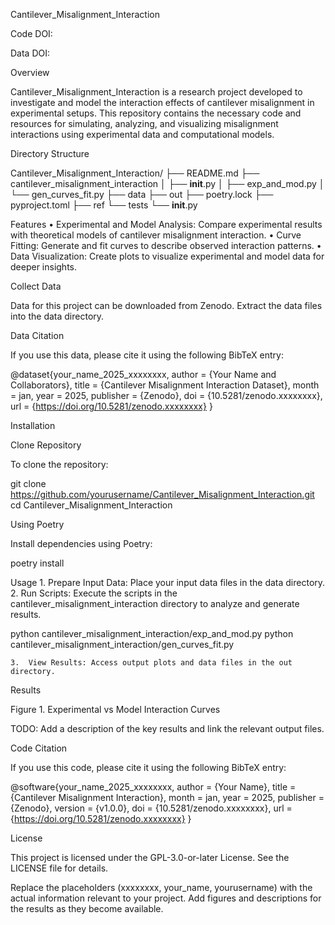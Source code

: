 Cantilever_Misalignment_Interaction

Code DOI: 

Data DOI: 

Overview

Cantilever_Misalignment_Interaction is a research project developed to investigate and model the interaction effects of cantilever misalignment in experimental setups. This repository contains the necessary code and resources for simulating, analyzing, and visualizing misalignment interactions using experimental data and computational models.

Directory Structure

Cantilever_Misalignment_Interaction/
├── README.md
├── cantilever_misalignment_interaction
│   ├── __init__.py
│   ├── exp_and_mod.py
│   └── gen_curves_fit.py
├── data
├── out
├── poetry.lock
├── pyproject.toml
├── ref
└── tests
    └── __init__.py

Features
	•	Experimental and Model Analysis: Compare experimental results with theoretical models of cantilever misalignment interaction.
	•	Curve Fitting: Generate and fit curves to describe observed interaction patterns.
	•	Data Visualization: Create plots to visualize experimental and model data for deeper insights.

Collect Data

Data for this project can be downloaded from Zenodo. Extract the data files into the data directory.

Data Citation

If you use this data, please cite it using the following BibTeX entry:

@dataset{your_name_2025_xxxxxxxx,
  author       = {Your Name and Collaborators},
  title        = {Cantilever Misalignment Interaction Dataset},
  month        = jan,
  year         = 2025,
  publisher    = {Zenodo},
  doi          = {10.5281/zenodo.xxxxxxxx},
  url          = {https://doi.org/10.5281/zenodo.xxxxxxxx}
}

Installation

Clone Repository

To clone the repository:

git clone https://github.com/yourusername/Cantilever_Misalignment_Interaction.git
cd Cantilever_Misalignment_Interaction

Using Poetry

Install dependencies using Poetry:

poetry install

Usage
	1.	Prepare Input Data: Place your input data files in the data directory.
	2.	Run Scripts: Execute the scripts in the cantilever_misalignment_interaction directory to analyze and generate results.

python cantilever_misalignment_interaction/exp_and_mod.py
python cantilever_misalignment_interaction/gen_curves_fit.py

	3.	View Results: Access output plots and data files in the out directory.

Results

Figure 1. Experimental vs Model Interaction Curves

TODO: Add a description of the key results and link the relevant output files.

Code Citation

If you use this code, please cite it using the following BibTeX entry:

@software{your_name_2025_xxxxxxxx,
  author       = {Your Name},
  title        = {Cantilever Misalignment Interaction},
  month        = jan,
  year         = 2025,
  publisher    = {Zenodo},
  version      = {v1.0.0},
  doi          = {10.5281/zenodo.xxxxxxxx},
  url          = {https://doi.org/10.5281/zenodo.xxxxxxxx}
}

License

This project is licensed under the GPL-3.0-or-later License. See the LICENSE file for details.

Replace the placeholders (xxxxxxxx, your_name, yourusername) with the actual information relevant to your project. Add figures and descriptions for the results as they become available.
